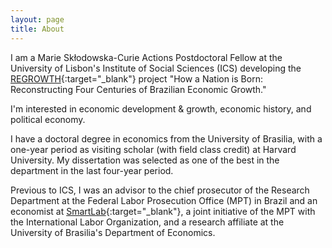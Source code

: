 ```yaml
---
layout: page
title: About
---
```


I am a Marie Skłodowska-Curie Actions Postdoctoral Fellow at the University of Lisbon's Institute of Social Sciences (ICS) developing the [REGROWTH](https://cordis.europa.eu/project/id/101031282){:target="_blank"} project "How a Nation is Born: Reconstructing Four Centuries of Brazilian Economic Growth."

I'm interested in economic development & growth, economic history, and political economy.

I have a doctoral degree in economics from the University of Brasilia, with a one-year period as visiting scholar (with field class credit) at Harvard University. My dissertation was selected as one of the best in the department in the last four-year period.

Previous to ICS, I was an advisor to the chief prosecutor of the Research Department at the Federal Labor Prosecution Office (MPT) in Brazil and an economist at [SmartLab](https://smartlabbr.org/){:target="_blank"}, a joint initiative of the MPT with the International Labor Organization, and a research affiliate at the University of Brasilia's Department of Economics.